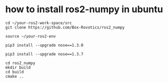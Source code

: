 # how to install ros2-numpy in ubuntu
```shell
cd ~/your-ros2-work-space/src 
git clone https://github.com/Box-Rovotics/ros2_numpy

source ~/your-ros2-env

pip3 install --upgrade nose==1.3.0

pip3 install --upgrade nose==1.3.7

cd ros2_numpy
mkdir build
cd build
cmake ..
```
